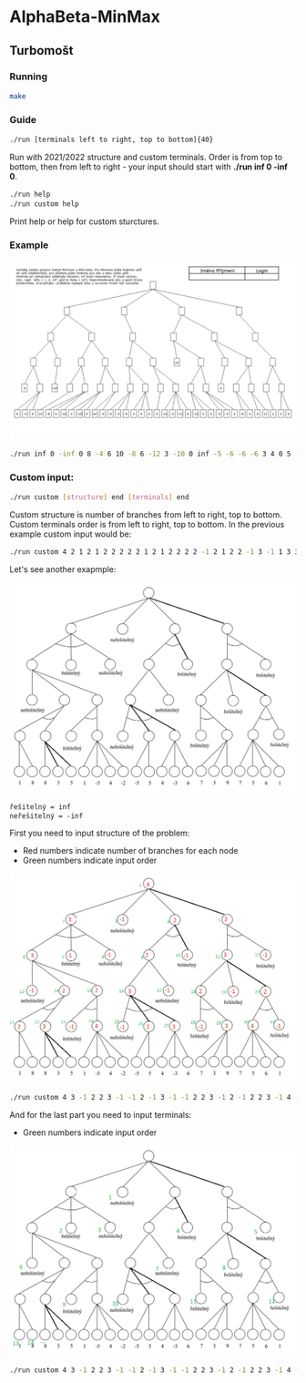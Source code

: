 # AlphaBeta-MinMax
## Turbomošt
### Running


```bash
make
```

### Guide

```bash
./run [terminals left to right, top to bottom]{40}
```
Run with 2021/2022 structure and custom terminals. Order is from top to bottom, then from left to right - your input should start with **./run inf 0 -inf 0**.

```bash
./run help
./run custom help
```
Print help or help for custom sturctures.

### Example
![alt text](./doc/izu1.png)

```bash
./run inf 0 -inf 0 8 -4 6 10 -8 6 -12 3 -10 0 inf -5 -6 -6 -6 3 4 0 5 -12 -2 -11 0 -12 4 5 -5 -4 2 -8 5 8 11 2 3 6
```

### Custom input:

```bash
./run custom [structure] end [terminals] end
```
Custom structure is number of branches from left to right, top to bottom.
Custom terminals order is from left to right, top to bottom.
In the previous example custom input would be:

```bash
./run custom 4 2 1 2 1 2 2 2 2 2 1 2 1 2 2 2 2 -1 2 1 2 2 -1 3 -1 1 3 3 2 3 3 1 4 3 3 -1 2 2 1 2 end inf 0 -inf 0 8 -4 6 10 -8 6 -12 3 -10 0 inf -5 -6 -6 -6 3 4 0 5 -12 -2 -11 0 -12 4 5 -5 -4 2 -8 5 8 11 2 3 6 end
```

Let's see another exapmple:

![alt text](./doc/clear.png)
```
řešitelný = inf
neřešitelný = -inf
```

First you need to input structure of the problem:
- Red numbers indicate number of branches for each node
- Green numbers indicate input order


![alt text](./doc/branches.png)


```bash
./run custom 4 3 -1 2 2 3 -1 -1 2 -1 3 -1 -1 2 2 3 -1 2 -1 2 2 3 -1 4 -1 2 3 -1 3 4 -1 end ...
```

And for the last part you need to input terminals:
- Green numbers indicate input order

![alt text](./doc/terminals.png)

```bash
./run custom 4 3 -1 2 2 3 -1 -1 2 -1 3 -1 -1 2 2 3 -1 2 -1 2 2 3 -1 4 -1 2 3 -1 3 4 -1 end -inf inf -inf inf inf -inf -inf inf inf -inf inf inf 1 8 8 3 5 1 -5 4 -2 -5 5 4 -3 6 7 3 9 7 5 6 1 end
```
